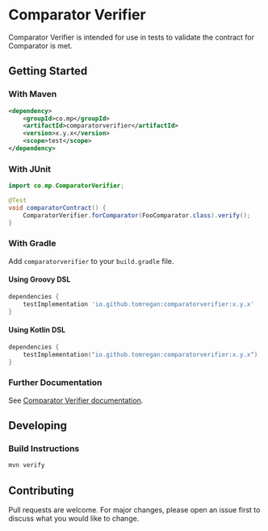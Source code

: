 # Comparator Verifier

Comparator Verifier is intended for use in tests to validate the contract for Comparator is met.

## Getting Started

### With Maven

```xml
<dependency>
    <groupId>co.mp</groupId>
    <artifactId>comparatorverifier</artifactId>
    <version>x.y.x</version>
    <scope>test</scope>
</dependency>
```

### With JUnit

```java
import co.mp.ComparatorVerifier;

@Test
void comparatorContract() {
    ComparatorVerifier.forComparator(FooComparator.class).verify();
}
```

### With Gradle

Add `comparatorverifier` to your `build.gradle` file.

#### Using Groovy DSL

```gradle
dependencies {
    testImplementation 'io.github.tomregan:comparatorverifier:x.y.x'
}
```

#### Using Kotlin DSL

```kotlin
dependencies {
    testImplementation("io.github.tomregan:comparatorverifier:x.y.x")
}
``` 

### Further Documentation

See [Comparator Verifier documentation](https://comparatorverifier.github.io).

## Developing

### Build Instructions

```bash
mvn verify
```

## Contributing

Pull requests are welcome. For major changes, please open an issue first
to discuss what you would like to change.
